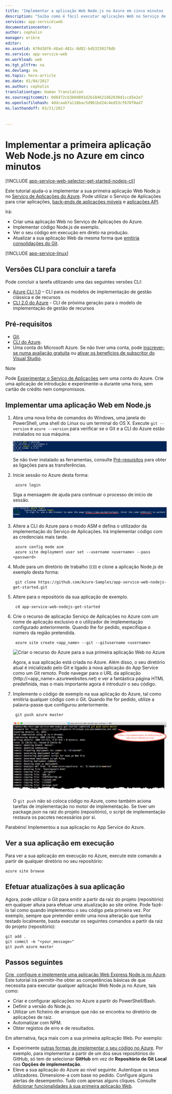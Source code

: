 ```yaml
---
title: "Implementar a aplicação Web Node.js no Azure em cinco minutos | Microsoft Docs"
description: "Saiba como é fácil executar aplicações Web no Serviço de Aplicações mediante a implementação de uma aplicação Node.js de exemplo. Comece a programar verdadeiramente em pouco tempo e a ver resultados imediatos."
services: app-service\web
documentationcenter: 
author: cephalin
manager: erikre
editor: 
ms.assetid: 670d38f6-48ad-481c-8d82-bd532501f8db
ms.service: app-service-web
ms.workload: web
ms.tgt_pltfrm: na
ms.devlang: na
ms.topic: hero-article
ms.date: 01/04/2017
ms.author: cephalin
translationtype: Human Translation
ms.sourcegitcommit: 0d8472cb3b0d891d2b184621d62830d1ccd5e2e7
ms.openlocfilehash: 4ddcaabfa116bac5d961bd24c4ed53cf678f0ad7
ms.lasthandoff: 03/21/2017


---
```

# <a name="deploy-your-first-nodejs-web-app-to-azure-in-five-minutes"></a>Implementar a primeira aplicação Web Node.js no Azure em cinco minutos
[!INCLUDE [app-service-web-selector-get-started-nodejs-cli](../../includes/app-service-web-selector-get-started-nodejs-cli.md)]  

Este tutorial ajuda-o a implementar a sua primeira aplicação Web Node.js no [Serviço de Aplicações do Azure](../app-service/app-service-value-prop-what-is.md).
Pode utilizar o Serviço de Aplicações para criar aplicações, [back-ends de aplicações móveis](/documentation/learning-paths/appservice-mobileapps/) e [aplicações API](../app-service-api/app-service-api-apps-why-best-platform.md).

Irá: 

* Criar uma aplicação Web no Serviço de Aplicações do Azure.
* Implementar código Node.js de exemplo.
* Ver o seu código em execução em direto na produção.
* Atualizar a sua aplicação Web da mesma forma que [emitiria consolidações do Git](https://git-scm.com/docs/git-push).

[!INCLUDE [app-service-linux](../../includes/app-service-linux.md)]

## <a name="cli-versions-to-complete-the-task"></a>Versões CLI para concluir a tarefa

Pode concluir a tarefa utilizando uma das seguintes versões CLI:

- [Azure CLI 1.0](app-service-web-get-started-nodejs-cli-nodejs.md) – CLI para os modelos de implementação de gestão clássica e de recursos
- [CLI 2.0 do Azure](app-service-web-get-started-nodejs.md) - CLI de próxima geração para o modelo de implementação de gestão de recursos

## <a name="prerequisites"></a>Pré-requisitos
* [Git](http://www.git-scm.com/downloads).
* [CLI do Azure](../cli-install-nodejs.md).
* Uma conta do Microsoft Azure. Se não tiver uma conta, pode [inscrever-se numa avaliação gratuita](https://azure.microsoft.com/pricing/free-trial/?WT.mc_id=A261C142F) ou [ativar os benefícios de subscritor do Visual Studio](https://azure.microsoft.com/pricing/member-offers/msdn-benefits-details/?WT.mc_id=A261C142F).

> [!NOTE]
> Pode [Experimentar o Serviço de Aplicações](https://azure.microsoft.com/try/app-service/) sem uma conta do Azure. Crie uma aplicação de introdução e experimente-a durante uma hora, sem cartão de crédito nem compromissos.
> 
> 

## <a name="deploy-a-nodejs-web-app"></a>Implementar uma aplicação Web em Node.js
1. Abra uma nova linha de comandos do Windows, uma janela do PowerShell, uma shell do Linux ou um terminal do OS X. Execute `git --version` e `azure --version` para verificar se o Git e a CLI do Azure estão instalados no sua máquina.
   
    ![Testar a instalação das ferramentas da CLI para a sua primeira aplicação Web no Azure](./media/app-service-web-get-started/1-test-tools.png)
   
    Se não tiver instalado as ferramentas, consulte [Pré-requisitos](#Prerequisites) para obter as ligações para as transferências.
2. Inicie sessão no Azure desta forma:
   
        azure login
   
    Siga a mensagem de ajuda para continuar o processo de início de sessão.
   
    ![Iniciar sessão no Azure para criar a sua primeira aplicação Web](./media/app-service-web-get-started/3-azure-login.png)
3. Altere a CLI do Azure para o modo ASM e defina o utilizador da implementação do Serviço de Aplicações. Irá implementar código com as credenciais mais tarde.
   
        azure config mode asm
        azure site deployment user set --username <username> --pass <password>
4. Mude para um diretório de trabalho (`CD`) e clone a aplicação Node.js de exemplo desta forma:
   
        git clone https://github.com/Azure-Samples/app-service-web-nodejs-get-started.git
5. Altere para o repositório da sua aplicação de exemplo.
   
        cd app-service-web-nodejs-get-started
6. Crie o recurso de aplicação Serviço de Aplicações no Azure com um nome de aplicação exclusivo e o utilizador de implementação configurado anteriormente. Quando lhe for pedido, especifique o número da região pretendida.
   
        azure site create <app_name> --git --gitusername <username>
   
    ![Criar o recurso do Azure para a sua primeira aplicação Web no Azure](./media/app-service-web-get-started-languages/node-site-create.png)
   
    Agora, a sua aplicação está criada no Azure. Além disso, o seu diretório atual é inicializado pelo Git e ligado à nova aplicação do App Service como um Git remoto.
    Pode navegar para o URL da aplicação (http://&lt;app_name>.azurewebsites.net) e ver a fantástica página HTML predefinida, mas o mais importante agora é introduzir o seu código.
7. Implemente o código de exemplo na sua aplicação do Azure, tal como emitiria qualquer código com o Git. Quando lhe for pedido, utilize a palavra-passe que configurou anteriormente.
   
        git push azure master
   
    ![Emitir código para a sua primeira aplicação Web no Azure](./media/app-service-web-get-started-languages/node-git-push.png)
   
    O `git push` não só coloca código no Azure, como também aciona tarefas de implementação no motor de implementação. 
    Se tiver um package.json na raiz do projeto (repositório), o script de implementação restaura os pacotes necessários por si. 

Parabéns! Implementou a sua aplicação no App Service do Azure.

## <a name="see-your-app-running-live"></a>Ver a sua aplicação em execução
Para ver a sua aplicação em execução no Azure, execute este comando a partir de qualquer diretório no seu repositório:

    azure site browse

## <a name="make-updates-to-your-app"></a>Efetuar atualizações à sua aplicação
Agora, pode utilizar o Git para emitir a partir da raiz do projeto (repositório) em qualquer altura para efetuar uma atualização ao site online. Pode fazê-lo tal como quando implementou o seu código pela primeira vez. Por exemplo, sempre que pretender emitir uma nova alteração que tenha testado localmente, basta executar os seguintes comandos a partir da raiz do projeto (repositório):

    git add .
    git commit -m "<your_message>"
    git push azure master

## <a name="next-steps"></a>Passos seguintes
[Crie, configure e implemente uma aplicação Web Express Node.js no Azure](app-service-web-nodejs-get-started-cli-nodejs.md). Este tutorial irá permitir-lhe obter as competências básicas de que necessita para executar qualquer aplicação Web Node.js no Azure, tais como:

* Criar e configurar aplicações no Azure a partir do PowerShell/Bash.
* Definir a versão do Node.js.
* Utilizar um ficheiro de arranque que não se encontra no diretório de aplicações de raiz.
* Automatizar com NPM.
* Obter registos de erro e de resultados.

Em alternativa, faça mais com a sua primeira aplicação Web. Por exemplo:

* Experimente [outras formas de implementar o seu código no Azure](web-sites-deploy.md). Por exemplo, para implementar a partir de um dos seus repositórios do GitHub, só tem de selecionar **GitHub** em vez de **Repositório de Git Local** nas **Opções de implementação**.
* Eleve a sua aplicação do Azure ao nível seguinte. Autentique os seus utilizadores. Dimensione-a com base no pedido. Configure alguns alertas de desempenho. Tudo com apenas alguns cliques. Consulte [Adicionar funcionalidades à sua primeira aplicação Web](app-service-web-get-started-2.md).


